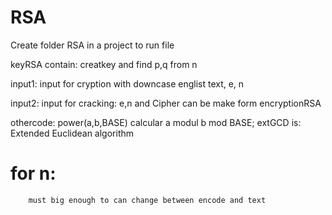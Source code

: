 # RSA
Create folder RSA in a project to run file 

keyRSA contain: creatkey and find p,q from n 

input1: input for cryption with downcase englist text, e, n 

input2: input for cracking: e,n and Cipher can be make form encryptionRSA

othercode: power(a,b,BASE) calcular a modul b mod BASE; extGCD is: Extended Euclidean algorithm
# for n:
        must big enough to can change between encode and text
